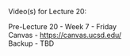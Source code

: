 Video(s) for Lecture 20:

Pre-Lecture 20 - Week 7 - Friday  
Canvas - https://canvas.ucsd.edu/  
Backup - TBD